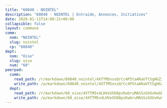 ```yaml
---
title: "60840 - NOINTEL"
description: "60840 - NOINTEL | Entraide, Annonces, Initiatives"
date: 2020-01-11T14:09:21+09:00
collapsible: false
layout: commune
comm:
  nom: "NOINTEL"
  slug: nointel
  cp: "60840"
dept:
  nom: "Oise"
  slug: oise
  num: "60"
peerpad:
  comm:
    read_path: /r/markdown/60840_nointel/4XTTM5nssQrCc4P5taARaUTtSgHGZ3KFnTZNVPH7MpgK3mvXL
    write_path: /w/markdown/60840_nointel/4XTTM5nssQrCc4P5taARaUTtSgHGZ3KFnTZNVPH7MpgK3mvXL-K3TgUjd5WX8xRH3cioGfQZnnVZc2pqVzZVbhzzmMingoDpRoBLpvHPYM2dTUXQvLvXBPhRyRyUaBWpVM7ufcVRHUpLuZTkHAAENdNJyGrThMPxzEbcbNJw9LZwFeoQj5BfT94xdx
  dept:
    read_path: /r/markdown/60_oise/4XTTM5v4LHVeShD8pzKwbruMASSzGXUvKwGPyPNR6Aq6aruGY
    write_path: /w/markdown/60_oise/4XTTM5v4LHVeShD8pzKwbruMASSzGXUvKwGPyPNR6Aq6aruGY-K3TgTfEPmBuMGxs3WizC7aafmuSUvuvwsE7nM986pS4fEczEhokrfL1mXNtU722XatpEcDhfhLf5xd24JkCKBD4DcQHeF5CYjEkAVzDN3PuQerZfYGZ5zy2XFcJNh2Z1pYjLoQTn
---
```


